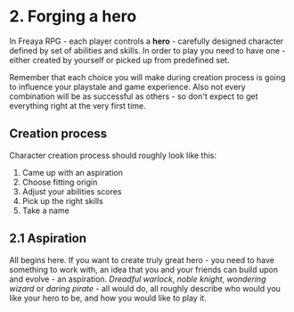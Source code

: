 # 2. Forging a hero

In Freaya RPG - each player controls a **hero** - carefully designed character defined by set of abilities and skills. In order to play you need to have one - either created by yourself or picked up from predefined set.

Remember that each choice you will make during creation process is going to influence your playstale and game experience. Also not every combination will be as successful as others - so don't expect to get everything right at the very first time.

## Creation process

Character creation process should roughly look like this:
1. Came up with an aspiration
3. Choose fitting origin
4. Adjust your abilities scores
5. Pick up the right skills
6. Take a name

## **2.1 Aspiration**
All begins here. If you want to create truly great hero - you need to have something to work with, an idea that you and your friends can build upon and evolve - an aspiration. *Dreadful warlock*, *noble knight*, *wondering wizard* or *daring pirate* - all would do, all roughly describe who would you like your hero to be, and how you would like to play it.
